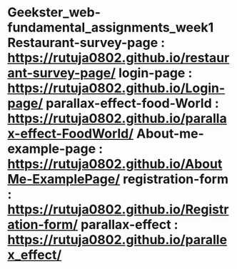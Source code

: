 # Geekster_web-fundamental_assignments_week1                                                                                                                                 Restaurant-survey-page : https://rutuja0802.github.io/restaurant-survey-page/                                                                                                    login-page : https://rutuja0802.github.io/Login-page/                                                                                                                         parallax-effect-food-World : https://rutuja0802.github.io/parallax-effect-FoodWorld/                                                                                                About-me-example-page : https://rutuja0802.github.io/AboutMe-ExamplePage/                                                                                              registration-form : https://rutuja0802.github.io/Registration-form/                                                                                                                  parallax-effect : https://rutuja0802.github.io/parallex_effect/
